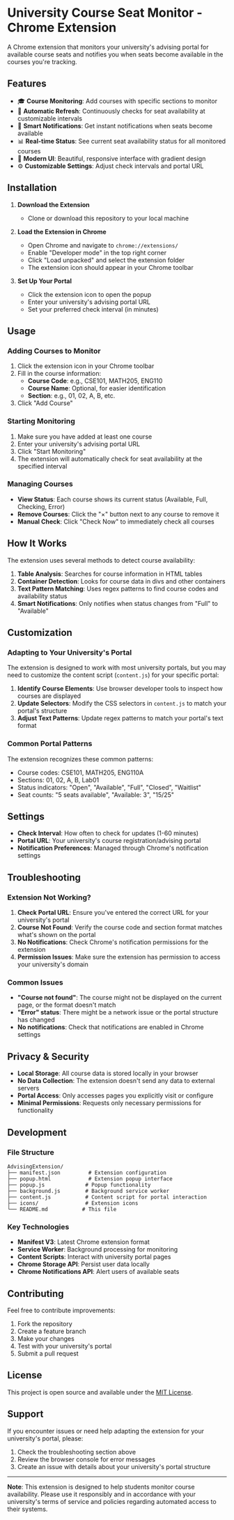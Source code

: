 # University Course Seat Monitor - Chrome Extension

A Chrome extension that monitors your university's advising portal for available course seats and notifies you when seats become available in the courses you're tracking.

## Features

- 🎓 **Course Monitoring**: Add courses with specific sections to monitor
- 🔄 **Automatic Refresh**: Continuously checks for seat availability at customizable intervals
- 🔔 **Smart Notifications**: Get instant notifications when seats become available
- 📊 **Real-time Status**: See current seat availability status for all monitored courses
- 🎨 **Modern UI**: Beautiful, responsive interface with gradient design
- ⚙️ **Customizable Settings**: Adjust check intervals and portal URL

## Installation

1. **Download the Extension**
   - Clone or download this repository to your local machine

2. **Load the Extension in Chrome**
   - Open Chrome and navigate to `chrome://extensions/`
   - Enable "Developer mode" in the top right corner
   - Click "Load unpacked" and select the extension folder
   - The extension icon should appear in your Chrome toolbar

3. **Set Up Your Portal**
   - Click the extension icon to open the popup
   - Enter your university's advising portal URL
   - Set your preferred check interval (in minutes)

## Usage

### Adding Courses to Monitor

1. Click the extension icon in your Chrome toolbar
2. Fill in the course information:
   - **Course Code**: e.g., CSE101, MATH205, ENG110
   - **Course Name**: Optional, for easier identification
   - **Section**: e.g., 01, 02, A, B, etc.
3. Click "Add Course"

### Starting Monitoring

1. Make sure you have added at least one course
2. Enter your university's advising portal URL
3. Click "Start Monitoring"
4. The extension will automatically check for seat availability at the specified interval

### Managing Courses

- **View Status**: Each course shows its current status (Available, Full, Checking, Error)
- **Remove Courses**: Click the "×" button next to any course to remove it
- **Manual Check**: Click "Check Now" to immediately check all courses

## How It Works

The extension uses several methods to detect course availability:

1. **Table Analysis**: Searches for course information in HTML tables
2. **Container Detection**: Looks for course data in divs and other containers
3. **Text Pattern Matching**: Uses regex patterns to find course codes and availability status
4. **Smart Notifications**: Only notifies when status changes from "Full" to "Available"

## Customization

### Adapting to Your University's Portal

The extension is designed to work with most university portals, but you may need to customize the content script (`content.js`) for your specific portal:

1. **Identify Course Elements**: Use browser developer tools to inspect how courses are displayed
2. **Update Selectors**: Modify the CSS selectors in `content.js` to match your portal's structure
3. **Adjust Text Patterns**: Update regex patterns to match your portal's text format

### Common Portal Patterns

The extension recognizes these common patterns:
- Course codes: CSE101, MATH205, ENG110A
- Sections: 01, 02, A, B, Lab01
- Status indicators: "Open", "Available", "Full", "Closed", "Waitlist"
- Seat counts: "5 seats available", "Available: 3", "15/25"

## Settings

- **Check Interval**: How often to check for updates (1-60 minutes)
- **Portal URL**: Your university's course registration/advising portal
- **Notification Preferences**: Managed through Chrome's notification settings

## Troubleshooting

### Extension Not Working?

1. **Check Portal URL**: Ensure you've entered the correct URL for your university's portal
2. **Course Not Found**: Verify the course code and section format matches what's shown on the portal
3. **No Notifications**: Check Chrome's notification permissions for the extension
4. **Permission Issues**: Make sure the extension has permission to access your university's domain

### Common Issues

- **"Course not found"**: The course might not be displayed on the current page, or the format doesn't match
- **"Error" status**: There might be a network issue or the portal structure has changed
- **No notifications**: Check that notifications are enabled in Chrome settings

## Privacy & Security

- **Local Storage**: All course data is stored locally in your browser
- **No Data Collection**: The extension doesn't send any data to external servers
- **Portal Access**: Only accesses pages you explicitly visit or configure
- **Minimal Permissions**: Requests only necessary permissions for functionality

## Development

### File Structure

```
AdvisingExtension/
├── manifest.json         # Extension configuration
├── popup.html            # Extension popup interface
├── popup.js             # Popup functionality
├── background.js        # Background service worker
├── content.js           # Content script for portal interaction
├── icons/               # Extension icons
└── README.md           # This file
```

### Key Technologies

- **Manifest V3**: Latest Chrome extension format
- **Service Worker**: Background processing for monitoring
- **Content Scripts**: Interact with university portal pages
- **Chrome Storage API**: Persist user data locally
- **Chrome Notifications API**: Alert users of available seats

## Contributing

Feel free to contribute improvements:

1. Fork the repository
2. Create a feature branch
3. Make your changes
4. Test with your university's portal
5. Submit a pull request

## License

This project is open source and available under the [MIT License](LICENSE).

## Support

If you encounter issues or need help adapting the extension for your university's portal, please:

1. Check the troubleshooting section above
2. Review the browser console for error messages
3. Create an issue with details about your university's portal structure

---

**Note**: This extension is designed to help students monitor course availability. Please use it responsibly and in accordance with your university's terms of service and policies regarding automated access to their systems.
